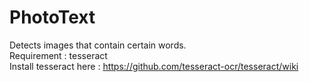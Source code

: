 # PhotoText
Detects images that contain certain words.
<br>Requirement : tesseract
<br>Install tesseract here : https://github.com/tesseract-ocr/tesseract/wiki
